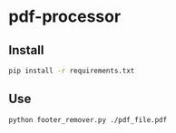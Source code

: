 # pdf-processor

## Install

```bash
pip install -r requirements.txt
```

## Use

```bash
python footer_remover.py ./pdf_file.pdf
```
